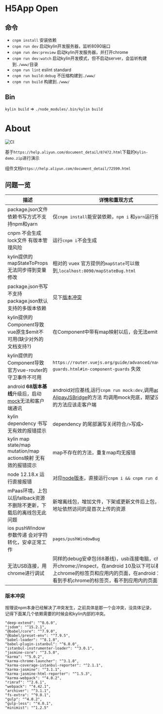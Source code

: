 # H5App Open

## 命令

- `cnpm install` 安装依赖
- `cnpm run dev` 启动kylin开发服务器，监听8090端口
- `cnpm run dev:preview` 启动kylin开发服务器，并打开chrome
- `cnpm run dev:watch` 启动kylin开发模式，但不启动server，会监听构建到`./www/`目录
- `cnpm run lint` eslint standard
- `cnpm run build:debug` 不压缩构建到`./www/`
- `cnpm run build` 构建到`./www/`


## Bin

`kylin build` => `./node_modules/.bin/kylin build`

# About

![CI](https://github.com/CroMarmot/kylin-demo-bugs/workflows/CI/badge.svg)

基于`https://help.aliyun.com/document_detail/87472.html`下载的`Kylin-demo.zip`进行演示

组件文档`https://help.aliyun.com/document_detail/72599.html`

## 问题一览

|描述|详情和重现方式|临时方案|
|---|---|---|
|package.json文件依赖书写方式不支持npm和yarn|仅`cnpm install`能安装依赖，`npm i` 和`yarn`运行报错|只使用cnpm|
|cnpm 不会生成lock文件 有版本管理风险|运行`cnpm i`不会生成|暂无|
|kylin提供的mapStateToProps无法同步得到变量修改|相对的 vuex 官方提供的`mapState`可以做到,`localhost:8090/mapStateBug.html`|原生|
|package.json书写不支持package.json默认支持的多版本依赖|见下[版本冲突](#版本冲突)|外层仓库|
|kylin提供的Component导致vue原生$emit不可用(缺少对外的文档支持?)|在Component中带有map映射以后，会无法emit出消息|原生,(最新的文档增加了mapEvents,但是没有相应说明)|
|kylin提供的Component导致官方vue-router的守卫事件不可用|`https://router.vuejs.org/guide/advanced/navigation-guards.html#in-component-guards` 失效|原生|
|android **68版本基线**升级后，启动[mock](https://help.aliyun.com/document_detail/72531.html?spm=a2c4g.11186623.6.1385.28ed7836pfwp8f)无法和客户端通讯|android对应基线,运行`cnpm run mock:dev`,调用[ap或AlipayJSBridge](https://myjsapi.alipay.com/index.html)的方法 均调用mock兜底，期望没有mock的方法应该走客户端|暂无|
|kylin dependency 书写 无有效的报错提示|dependency 的尾部漏写关闭符合` /> `写成`>`|原生|
|kylin map state/map mutation/map actions映射 无有效的报错提示|map不存在的方法，重复map均无报错|原生|
|node 12.18.x 运行直接报错|对应[node版本](https://nodejs.org/en/download/releases/)，直接运行`cnpm i && cnpm run dev`|node 12.16.1|
|mPaas环境，上包以后fallback资源不删除不更新，下载后的离线包无此问题|新增离线包，增加文件，下架或更新文件后上包，通过链接地址依然访问的是首次上传的资源|保证离线包大小在100k上下，让用户能下载新的离线包|
|ios pushWindow参数传递 会对字符转化，安卓正常工作|`pages/pushWindowBug`|手动对可能有'\r\n','\r','\n'的字段进行split分组，不能预防问题，可能|
|无法USB连接，用chrome进行调试|同样的debug安卓包(68基线)，usb连接电脑，chrome打开chrome://inspect，在android 10及以下可以看到手机上chrome的标签页和应用内的页面，在android 11上，能看到手机chrome的标签页，看不到应用内的页面|已经解决(https://help.aliyun.com/document_detail/184898.html)|

### 版本冲突

按理说npm本身已经解决了冲突发生，之前具体是那一个会冲突，没具体记录，记得下面某几个依赖需要的时候会和kylin内部的冲突。

```
"deep-extend": "^0.6.0",
"jsdom": "^15.2.1",
"@babel/core": "^7.9.0",
"@babel/preset-env": "^7.9.5",
"babel-loader": "^8.1.0",
"babel-plugin-istanbul": "^6.0.0",
"istanbul-instrumenter-loader": "^3.0.1",
"jasmine-core": "^3.5.0",
"karma": "^5.0.2",
"karma-chrome-launcher": "^3.1.0",
"karma-coverage-istanbul-reporter": "^2.1.1",
"karma-jasmine": "^3.1.1",
"karma-jasmine-html-reporter": "^1.5.3",
"karma-webpack": "^4.0.2",
"rimraf": "^2.6.1",
"webpack": "^4.42.1",
"archiver": "^3.1.1",
"fs-extra": "^9.0.1",
"gulp": "^4.0.2",
"gulp-less": "^4.0.1",
"minimist": "^1.2.5"
```
